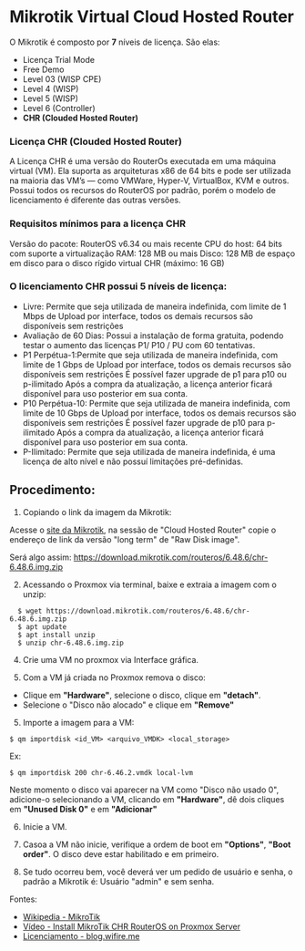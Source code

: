 # Mikrotik Virtual Cloud Hosted Router

O Mikrotik é composto por **7** níveis de licença. São elas:

- Licença Trial Mode
- Free Demo
- Level 03 (WISP CPE)
- Level 4 (WISP)
- Level 5 (WISP)
- Level 6 (Controller)
- **CHR (Clouded Hosted Router)**

### Licença CHR (Clouded Hosted Router)
A Licença CHR é uma versão do RouterOs executada em uma máquina virtual (VM). Ela suporta as arquiteturas x86 de 64 bits e pode ser utilizada na maioria das VM’s — como VMWare, Hyper-V, VirtualBox, KVM e outros. Possui todos os recursos do RouterOS por padrão, porém o modelo de licenciamento é diferente das outras versões.

### Requisitos mínimos para a licença CHR
Versão do pacote: RouterOS v6.34 ou mais recente
CPU do host: 64 bits com suporte a virtualização
RAM: 128 MB ou mais
Disco: 128 MB de espaço em disco para o disco rígido virtual CHR (máximo: 16 GB)

### O licenciamento CHR possui 5 níveis de licença:

- Livre: Permite que seja utilizada de maneira indefinida,  com limite de  1 Mbps de Upload  por interface, todos os demais recursos são disponíveis sem restrições
- Avaliação de 60 Dias: Possui a instalação de forma gratuita, podendo testar o aumento das licenças P1/ P10 / PU com 60 tentativas.
- P1 Perpétua-1:Permite que seja utilizada de maneira indefinida, com limite de  1 Gbps de Upload  por interface, todos os demais recursos são disponíveis sem restrições É possível fazer upgrade de p1 para p10 ou p-ilimitado Após a compra da atualização, a licença anterior ficará disponível para uso posterior em sua conta.
- P10 Perpétua-10: Permite que seja utilizada de maneira indefinida, com limite de  10 Gbps de Upload  por interface, todos os demais recursos são disponíveis sem restrições É possível fazer upgrade de p10 para p-ilimitado Após a compra da atualização, a licença anterior ficará disponível para uso posterior em sua conta.
- P-Ilimitado: Permite que seja utilizada de maneira indefinida, é uma licença de alto nível e não possuí limitações pré-definidas.

## Procedimento:

1. Copiando o link da imagem da Mikrotik:

Acesse o [site da Mikrotik](https://mikrotik.com/download), na sessão de "Cloud Hosted Router" copie o endereço de link da versão "long term" de "Raw Disk image". 
	
Será algo assim: https://download.mikrotik.com/routeros/6.48.6/chr-6.48.6.img.zip

2. Acessando o Proxmox via terminal, baixe e extraia a imagem com o unzip:

```
  $ wget https://download.mikrotik.com/routeros/6.48.6/chr-6.48.6.img.zip
  $ apt update
  $ apt install unzip
  $ unzip chr-6.48.6.img.zip
```

4. Crie uma VM no proxmox via Interface gráfica.

5. Com a VM já criada no Proxmox remova o disco:

- Clique em **"Hardware"**, selecione o disco, clique em **"detach"**.
- Selecione o "Disco não alocado" e clique em **"Remove"**

5. Importe a imagem para a VM:

```$ qm importdisk <id_VM> <arquivo_VMDK> <local_storage>```

Ex:

```$ qm importdisk 200 chr-6.46.2.vmdk local-lvm```

Neste momento o disco vai aparecer na VM como "Disco não usado 0", adicione-o selecionando a VM, clicando em **"Hardware"**, dê dois cliques em **"Unused Disk 0"** e em **"Adicionar"**

6. Inicie a VM.

7. Casoa a VM não inicie, verifique a ordem de boot em **"Options"**, **"Boot order"**. O disco deve estar habilitado e em primeiro.

8. Se tudo ocorreu bem, você deverá ver um pedido de usuário e senha, o padrão a Mikrotik é: Usuário "admin" e sem senha.

Fontes:
- [Wikipedia - MikroTik](https://wiki.mikrotik.com/wiki/Manual:CHR)
- [Vídeo - Install MikroTik CHR RouterOS on Proxmox Server](https://www.youtube.com/watch?v=wI98U1WBFFI)
- [Licenciamento - blog.wifire.me](https://blog.wifire.me/como-funciona-os-niveis-de-licenca-do-mikrotik/)

